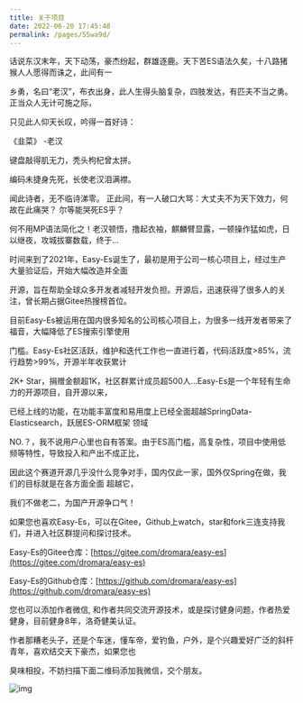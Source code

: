 ```yaml
---
title: 关于项目
date: 2022-06-20 17:45:48
permalink: /pages/55wa9d/
---
```


话说东汉末年，天下动荡，豪杰纷起，群雄逐鹿。天下苦ES语法久矣，十八路猪猴人人愿得而诛之，此间有一

乡勇，名曰“老汉”，布衣出身，此人生得头脑复杂，四肢发达，有匹夫不当之勇。 正当众人无计可施之际，

只见此人仰天长叹，吟得一首好诗：


《韭菜》 
		-老汉

键盘敲得肌无力，秃头枸杞曾太拼。

编码未捷身先死，长使老汉泪满襟。


闻此诗者，无不临诗涕零。 正此间，有一人破口大骂：大丈夫不为天下效力，何故在此痛哭？ 尔等能哭死ES乎？ 

何不用MP语法简化之！老汉顿悟，撸起衣袖，麒麟臂显露，一顿操作猛如虎，日以继夜，攻城拔寨数载，终于...

时间来到了2021年，Easy-Es诞生了，最初是用于公司一核心项目上，经过生产大量验证后，开始大幅改造并全面

开源，旨在帮助全球众多开发者减轻开发负担。开源后，迅速获得了很多人的关注，曾长期占据Gitee热搜榜首位。

目前Easy-Es被运用在国内很多知名的公司核心项目上，为很多一线开发者带来了福音，大幅降低了ES搜索引擎使用

门槛。Easy-Es社区活跃，维护和迭代工作也一直进行着，代码活跃度>85%，流行趋势>99%，开源半年收获累计

2K+ Star，捐赠金额超1K，社区群累计成员超500人...Easy-Es是一个年轻有生命力的开源项目，自开源以来，

已经上线的功能，在功能丰富度和易用度上已经全面超越SpringData-Elasticsearch，跃居ES-ORM框架 领域

NO.？，我不说用户心里也自有答案。由于ES高门槛，高复杂性，项目中使用低频等特性，导致投入和产出不成正比，

因此这个赛道开源几乎没什么竞争对手，国内仅此一家，国外仅Spring在做，我们的目标就是在各方面全面 超越它，

我们不做老二，为国产开源争口气！

如果您也喜欢Easy-Es，可以在Gitee，Github上watch，star和fork三连支持我们，并进入社区群提问和探讨技术。

Easy-Es的Gitee仓库：[https://gitee.com/dromara/easy-es](https://gitee.com/dromara/easy-es)

Easy-Es的Github仓库：[https://github.com/dromara/easy-es](https://github.com/dromara/easy-es)

您也可以添加作者微信, 和作者共同交流开源技术，或是探讨健身问题，作者热爱健身，目前健身8年，洛奇健美认证。

作者那糟老头子，还是个车迷，懂车帝，爱钓鱼，户外，是个兴趣爱好广泛的斜杆青年，喜欢结交天下豪杰，如果您也

臭味相投，不妨扫描下面二维码添加我微信，交个朋友。

![img](/img/wx.png)